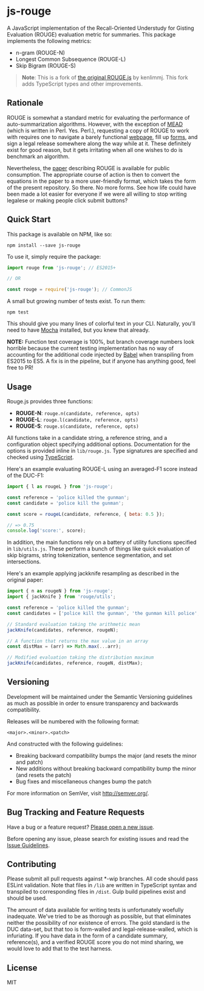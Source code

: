 # js-rouge

A JavaScript implementation of the Recall-Oriented Understudy for Gisting Evaluation (ROUGE) evaluation metric for summaries. This package implements the following metrics:

- n-gram (ROUGE-N)
- Longest Common Subsequence (ROUGE-L)
- Skip Bigram (ROUGE-S)

> **Note**: This is a fork of [the original ROUGE.js](https://github.com/kenlimmj/rouge) by kenlimmj. This fork adds TypeScript types and other improvements.

## Rationale

ROUGE is somewhat a standard metric for evaluating the performance of auto-summarization algorithms. However, with the exception of [MEAD](http://www.summarization.com/mead/) (which is written in Perl. Yes. Perl.), requesting a copy of ROUGE to work with requires one to navigate a barely functional [webpage](http://www.isi.edu/licensed-sw/see/rouge/), fill up [forms](http://www.berouge.com/Pages/DownloadROUGE.aspx), and sign a legal release somewhere along the way while at it. These definitely exist for good reason, but it gets irritating when all one wishes to do is benchmark an algorithm.

Nevertheless, the [paper](http://www.aclweb.org/anthology/W04-1013) describing ROUGE is available for public consumption. The appropriate course of action is then to convert the equations in the paper to a more user-friendly format, which takes the form of the present repository. So there. No more forms. See how life could have been made a lot easier for everyone if we were all willing to stop writing legalese or making people click submit buttons?

## Quick Start

This package is available on NPM, like so:

```shell
npm install --save js-rouge
```

To use it, simply require the package:

```javascript
import rouge from 'js-rouge'; // ES2015+

// OR

const rouge = require('js-rouge'); // CommonJS
```

A small but growing number of tests exist. To run them:

```shell
npm test
```

This should give you many lines of colorful text in your CLI. Naturally, you'll need to have [Mocha](https://mochajs.org/) installed, but you knew that already.

**NOTE:** Function test coverage is 100%, but branch coverage numbers look horrible because the current testing implementation has no way of accounting for the additional code injected by [Babel](https://babeljs.io/) when transpiling from ES2015 to ES5. A fix is in the pipeline, but if anyone has anything good, feel free to PR!

## Usage

Rouge.js provides three functions:

- **ROUGE-N**: `rouge.n(candidate, reference, opts)`
- **ROUGE-L**: `rouge.l(candidate, reference, opts)`
- **ROUGE-S**: `rouge.s(candidate, reference, opts)`

All functions take in a candidate string, a reference string, and a configuration object specifying additional options. Documentation for the options is provided inline in `lib/rouge.js`. Type signatures are specified and checked using [TypeScript](https://www.typescriptlang.org/).

Here's an example evaluating ROUGE-L using an averaged-F1 score instead of the DUC-F1:

```javascript
import { l as rougeL } from 'js-rouge';

const reference = 'police killed the gunman';
const candidate = 'police kill the gunman';

const score = rougeL(candidate, reference, { beta: 0.5 });

// => 0.75
console.log('score:', score); 
```

In addition, the main functions rely on a battery of utility functions specified in `lib/utils.js`. These perform a bunch of things like quick evaluation of skip bigrams, string tokenization, sentence segmentation, and set intersections.

Here's an example applying jackknife resampling as described in the original paper:

```javascript
import { n as rougeN } from 'js-rouge';
import { jackKnife } from 'rouge/utils';

const reference = 'police killed the gunman';
const candidates = ['police kill the gunman', 'the gunman kill police', 'the gunman police killed'];

// Standard evaluation taking the arithmetic mean
jackKnife(candidates, reference, rougeN);

// A function that returns the max value in an array
const distMax = (arr) => Math.max(...arr);

// Modified evaluation taking the distribution maximum
jackKnife(candidates, reference, rougeN, distMax);
```

## Versioning

Development will be maintained under the Semantic Versioning guidelines as much as possible in order to ensure transparency and backwards compatibility.

Releases will be numbered with the following format:

`<major>.<minor>.<patch>`

And constructed with the following guidelines:

- Breaking backward compatibility bumps the major (and resets the minor and patch)
- New additions without breaking backward compatibility bump the minor (and resets the patch)
- Bug fixes and miscellaneous changes bump the patch

For more information on SemVer, visit http://semver.org/.

## Bug Tracking and Feature Requests

Have a bug or a feature request? [Please open a new issue](https://github.com/promptfoo/rouge/issues).

Before opening any issue, please search for existing issues and read the [Issue Guidelines](CONTRIBUTING.md).

## Contributing

Please submit all pull requests against \*-wip branches. All code should pass ESLint validation. Note that files in `/lib` are written in TypeScript syntax and transpiled to corresponding files in `/dist`. Gulp build pipelines exist and should be used.

The amount of data available for writing tests is unfortunately woefully inadequate. We've tried to be as thorough as possible, but that eliminates neither the possibility of nor existence of errors. The gold standard is the DUC data-set, but that too is form-walled and legal-release-walled, which is infuriating. If you have data in the form of a candidate summary, reference(s), and a verified ROUGE score you do not mind sharing, we would love to add that to the test harness.

## License

MIT
